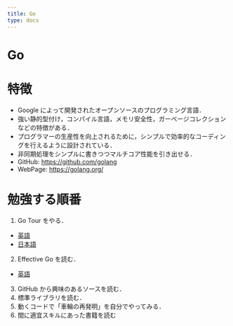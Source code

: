 ```yaml
---
title: Go
type: docs
---
```


# Go

# 特徴
- Google によって開発されたオープンソースのプログラミング言語．
- 強い静的型付け，コンパイル言語，メモリ安全性，ガーベージコレクションなどの特徴がある．
- プログラマーの生産性を向上されるために，シンプルで効率的なコーディングを行えるように設計されている．
- 非同期処理をシンプルに書きつつマルチコア性能を引き出せる．
- GitHub: https://github.com/golang
- WebPage: https://golang.org/

# 勉強する順番
1. Go Tour をやる．
  - [英語](https://tour.golang.org/list)
  - [日本語](https://go-tour-jp.appspot.com/list)
2. Effective Go を読む．
  - [英語](https://golang.org/doc/effective_go.html)
3. GitHub から興味のあるソースを読む．
4. 標準ライブラリを読む．
5. 動くコードで「車輪の再発明」を自分でやってみる．
6. 間に適宜スキルにあった書籍を読む

